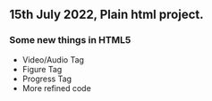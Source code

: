 ## 15th July 2022, Plain html project.

### Some new things in HTML5
- Video/Audio Tag
- Figure Tag
- Progress Tag
- More refined code